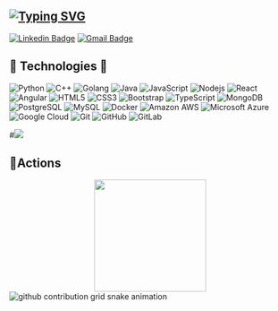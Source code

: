 ## [![Typing SVG](https://readme-typing-svg.demolab.com/?lines=Hi+There!+👋🏻;This+is+Ravi+Teja+🧑🏻‍💼)](https://git.io/typing-svg)
[![Linkedin Badge](https://img.shields.io/badge/-iravitejag-blue?style=flat-square&logo=Linkedin&logoColor=white&link=https://www.linkedin.com/in/iravitejag/)](https://www.linkedin.com/in/iravitejag/)
[![Gmail Badge](https://img.shields.io/badge/-raviteja.gattu@sjsu.edu-c14438?style=flat-square&logo=Gmail&logoColor=white&link=mailto:raviteja.gattu@sjsu.edu)](mailto:raviteja.gattu@sjsu.edu)

## 🚀 Technologies 🚀

![Python](https://img.shields.io/badge/-Python-black?style=flat-square&logo=Python)
![C++](https://img.shields.io/badge/-C++-00599C?style=flat-square&logo=c)
![Golang](https://img.shields.io/badge/Golang-06062C?style=flat-square&logo=go)
![Java](https://img.shields.io/badge/-java-E34A86?style=flat-square&logo=java)
![JavaScript](https://img.shields.io/badge/-JavaScript-black?style=flat-square&logo=javascript)
![Nodejs](https://img.shields.io/badge/-Nodejs-black?style=flat-square&logo=Node.js)
![React](https://img.shields.io/badge/-React-black?style=flat-square&logo=react)
![Angular](https://img.shields.io/badge/Angular-06062C?style=flat-square&logo=angular)
![HTML5](https://img.shields.io/badge/-HTML5-E34F26?style=flat-square&logo=html5&logoColor=white)
![CSS3](https://img.shields.io/badge/-CSS3-1572B6?style=flat-square&logo=css3)
![Bootstrap](https://img.shields.io/badge/-Bootstrap-563D7C?style=flat-square&logo=bootstrap)
![TypeScript](https://img.shields.io/badge/-TypeScript-007ACC?style=flat-square&logo=typescript)
![MongoDB](https://img.shields.io/badge/-MongoDB-black?style=flat-square&logo=mongodb)
![PostgreSQL](https://img.shields.io/badge/-PostgreSQL-336791?style=flat-square&logo=postgresql)
![MySQL](https://img.shields.io/badge/-MySQL-black?style=flat-square&logo=mysql)
![Docker](https://img.shields.io/badge/-Docker-black?style=flat-square&logo=docker)
![Amazon AWS](https://img.shields.io/badge/Amazon%20AWS-232F3E?style=flat-square&logo=amazon-aws)
![Microsoft Azure](https://img.shields.io/badge/Microsoft%20Azure-232F7E?style=flat-square&logo=microsoft-azure)
![Google Cloud](https://img.shields.io/badge/Google%20Cloud-black?style=flat-square&logo=google-cloud)
![Git](https://img.shields.io/badge/-Git-black?style=flat-square&logo=git)
![GitHub](https://img.shields.io/badge/-GitHub-181717?style=flat-square&logo=github)
![GitLab](https://img.shields.io/badge/-GitLab-FCA121?style=flat-square&logo=gitlab)

#<img src="https://github-readme-stats.vercel.app/api/top-langs/?username=RaviTejaGattu1&layout=compact&count_private=true&theme=gruvbox" />

## 🔭Actions
<div align="center">
    <img height="200px" src="https://github-readme-streak-stats.herokuapp.com/?user=RaviTejaGattu1"/>
</div>

<picture>
  <source
    media="(prefers-color-scheme: dark)"
    srcset="https://raw.githubusercontent.com/RaviTejaGattu1/RaviTejaGattu1/output/github-contribution-grid-snake-dark.svg"
  />
  <source
    media="(prefers-color-scheme: light)"
    srcset="https://raw.githubusercontent.com/RaviTejaGattu1/RaviTejaGattu1/output/github-contribution-grid-snake.svg"
  />
  <img
    alt="github contribution grid snake animation"
    src="https://raw.githubusercontent.com/RaviTejaGattu1/snk/output/github-contribution-grid-snake.svg"
  />
</picture>

